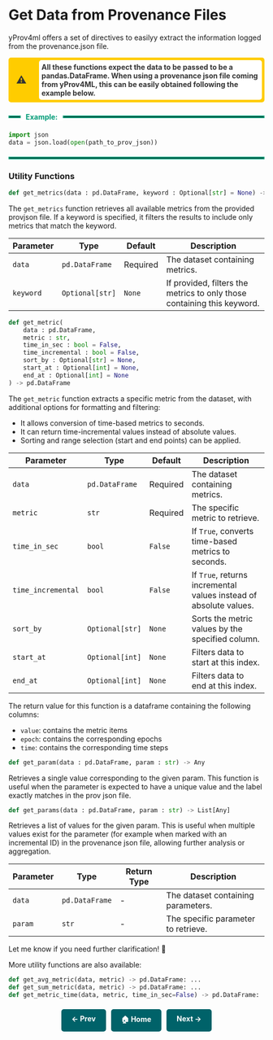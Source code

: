 # Get Data from Provenance Files

yProv4ml offers a set of directives to easilyy extract the information logged from the provenance.json file. 

<div style="display: flex; align-items: center; background-color: #ffcc00; color: #333; border: 5px solid #ffcc00; font-weight: bold; border-radius: 5px; position: relative;">
    <span style="position: absolute; left: 10px; font-size: 20px;">⚠</span>
    <span style="margin-left: 55px; padding: 5px; background-color: white; border-radius: 5px; width:100%">
    All these functions expect the data to be passed to be a pandas.DataFrame. When using a provenance json file coming from yProv4ML, this can be easily obtained following the example below. 
    </span>
</div>

<div style="display: flex; align-items: center; margin: 20px 0;">
    <hr style="flex-grow: 0.05; border: 2px solid #009B77; margin: 0;">
    <span style="background: white; padding: 0 10px; font-weight: bold; color: #009B77;">Example:</span>
    <hr style="flex-grow: 1; border: 2px solid #009B77; margin: 0;">
</div>

```python
import json
data = json.load(open(path_to_prov_json))     
```

<hr style="border: 2px solid #009B77; margin: 20px 0;">

### Utility Functions

```python 
def get_metrics(data : pd.DataFrame, keyword : Optional[str] = None) -> List[str]
```

The `get_metrics` function retrieves all available metrics from the provided provjson file. If a keyword is specified, it filters the results to include only metrics that match the keyword.

| Parameter         | Type               | Default | Description |
|------------------|--------------------|--------------|-------------|
| `data`          | `pd.DataFrame`      | Required     | The dataset containing metrics. |
| `keyword`       | `Optional[str]`     | `None`       | If provided, filters the metrics to only those containing this keyword. |

```python 
def get_metric(
    data : pd.DataFrame, 
    metric : str, 
    time_in_sec : bool = False, 
    time_incremental : bool = False, 
    sort_by : Optional[str] = None, 
    start_at : Optional[int] = None,
    end_at : Optional[int] = None
) -> pd.DataFrame
```

The `get_metric` function extracts a specific metric from the dataset, with additional options for formatting and filtering:
- It allows conversion of time-based metrics to seconds.
- It can return time-incremental values instead of absolute values.
- Sorting and range selection (start and end points) can be applied.


| Parameter         | Type               | Default | Description |
|------------------|--------------------|--------------|-------------|
| `data`          | `pd.DataFrame`      | Required     | The dataset containing metrics. |
| `metric`        | `str`               | Required     | The specific metric to retrieve. |
| `time_in_sec`   | `bool`              | `False`      | If `True`, converts time-based metrics to seconds. |
| `time_incremental` | `bool`           | `False`      | If `True`, returns incremental values instead of absolute values. |
| `sort_by`       | `Optional[str]`     | `None`       | Sorts the metric values by the specified column. |
| `start_at`      | `Optional[int]`     | `None`       | Filters data to start at this index. |
| `end_at`        | `Optional[int]`     | `None`       | Filters data to end at this index. |

The return value for this function is a dataframe containing the following columns: 
- `value`: contains the metric items 
- `epoch`: contains the corresponding epochs
- `time`: contains the corresponding time steps

```python 
def get_param(data : pd.DataFrame, param : str) -> Any
```

Retrieves a single value corresponding to the given param.
This function is useful when the parameter is expected to have a unique value and the label exactly matches in the prov json file.

```python 
def get_params(data : pd.DataFrame, param : str) -> List[Any]
```

Retrieves a list of values for the given param.
This is useful when multiple values exist for the parameter (for example when marked with an incremental ID) in the provenance json file, allowing further analysis or aggregation.

| Parameter | Type           | Return Type  | Description |
|-----------|--------------|--------------|-------------|
| `data`    | `pd.DataFrame` | - | The dataset containing parameters. |
| `param`   | `str`         | - | The specific parameter to retrieve. |

Let me know if you need further clarification! 🚀

More utility functions are also available: 

```python 
def get_avg_metric(data, metric) -> pd.DataFrame: ...
def get_sum_metric(data, metric) -> pd.DataFrame: ...
def get_metric_time(data, metric, time_in_sec=False) -> pd.DataFrame: ...
```


<div style="display: flex; justify-content: center; gap: 10px; margin-top: 20px;">
    <a href="prov_viewer.md" style="text-decoration: none; background-color: #006269; color: white; padding: 10px 20px; border-radius: 5px; font-weight: bold; transition: 0.3s;">← Prev</a>
    <a href="." style="text-decoration: none; background-color: #006269; color: white; padding: 10px 20px; border-radius: 5px; font-weight: bold; transition: 0.3s;">🏠 Home</a>
    <a href="examples.md" style="text-decoration: none; background-color: #006269; color: white; padding: 10px 20px; border-radius: 5px; font-weight: bold; transition: 0.3s;">Next →</a>
</div>
